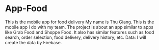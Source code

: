 # App-Food
This is the mobile app for food delivery
My name is Thu Giang.
This is the mobile app I do with my team. The project is about an app similar to apps like Grab Food and Shoppe Food. It also has similar features such as food search, order selection, food delivery, delivery history, etc.
Data: I will create the data by Firebase.
